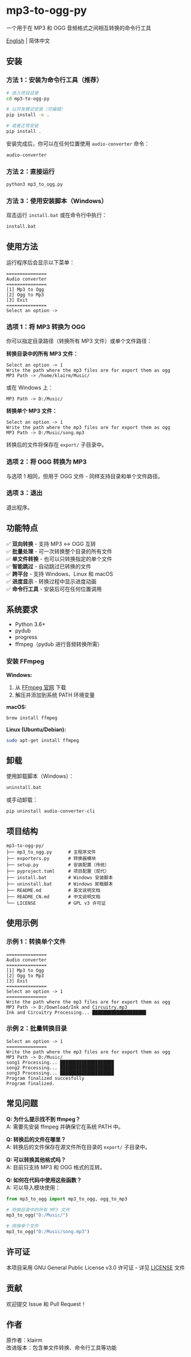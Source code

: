 # mp3-to-ogg-py

一个用于在 MP3 和 OGG 音频格式之间相互转换的命令行工具

[English](README.md) | 简体中文

## 安装

### 方法 1：安装为命令行工具（推荐）
```bash
# 进入项目目录
cd mp3-to-ogg-py

# 以开发模式安装（可编辑）
pip install -e .

# 或者正常安装
pip install .
```

安装完成后，你可以在任何位置使用 `audio-converter` 命令：
```bash
audio-converter
```

### 方法 2：直接运行
```bash
python3 mp3_to_ogg.py
```

### 方法 3：使用安装脚本（Windows）
双击运行 `install.bat` 或在命令行中执行：
```bash
install.bat
```

## 使用方法

运行程序后会显示以下菜单：
```
===============
Audio converter
===============
[1] Mp3 to Ogg
[2] Ogg to Mp3
[3] Exit
===============
Select an option -> 
```

### 选项 1：将 MP3 转换为 OGG
你可以指定目录路径（转换所有 MP3 文件）或单个文件路径：

**转换目录中的所有 MP3 文件：**
```
Select an option -> 1
Write the path where the mp3 files are for export them as ogg
MP3 Path -> /home/klairm/Music/
```
或在 Windows 上：
```
MP3 Path -> D:/Music/
```

**转换单个 MP3 文件：**
```
Select an option -> 1
Write the path where the mp3 files are for export them as ogg
MP3 Path -> D:/Music/song.mp3
```

转换后的文件将保存在 `export/` 子目录中。

### 选项 2：将 OGG 转换为 MP3
与选项 1 相同，但用于 OGG 文件 - 同样支持目录和单个文件路径。

### 选项 3：退出
退出程序。

## 功能特点

✅ **双向转换** - 支持 MP3 ↔ OGG 互转  
✅ **批量处理** - 可一次转换整个目录的所有文件  
✅ **单文件转换** - 也可以只转换指定的单个文件  
✅ **智能跳过** - 自动跳过已转换的文件  
✅ **跨平台** - 支持 Windows、Linux 和 macOS  
✅ **进度显示** - 转换过程中显示进度动画  
✅ **命令行工具** - 安装后可在任何位置调用  

## 系统要求

- Python 3.6+
- pydub
- progress
- ffmpeg（pydub 进行音频转换所需）

### 安装 FFmpeg

**Windows:**
1. 从 [FFmpeg 官网](https://ffmpeg.org/download.html) 下载
2. 解压并添加到系统 PATH 环境变量

**macOS:**
```bash
brew install ffmpeg
```

**Linux (Ubuntu/Debian):**
```bash
sudo apt-get install ffmpeg
```

## 卸载

使用卸载脚本（Windows）：
```bash
uninstall.bat
```

或手动卸载：
```bash
pip uninstall audio-converter-cli
```

## 项目结构

```
mp3-to-ogg-py/
├── mp3_to_ogg.py      # 主程序文件
├── exporters.py       # 转换器模块
├── setup.py           # 安装配置（传统）
├── pyproject.toml     # 项目配置（现代）
├── install.bat        # Windows 安装脚本
├── uninstall.bat      # Windows 卸载脚本
├── README.md          # 英文说明文档
├── README_CN.md       # 中文说明文档
└── LICENSE            # GPL v3 许可证
```

## 使用示例

### 示例 1：转换单个文件
```
===============
Audio converter
===============
[1] Mp3 to Ogg
[2] Ogg to Mp3
[3] Exit
===============
Select an option -> 1
===============
Write the path where the mp3 files are for export them as ogg
MP3 Path -> D:/Download/Ink and Circuitry.mp3
Ink and Circuitry Processing... ████████████████████
```

### 示例 2：批量转换目录
```
Select an option -> 1
===============
Write the path where the mp3 files are for export them as ogg
MP3 Path -> D:/Music/
song1 Processing... ████████████████████
song2 Processing... ████████████████████
song3 Processing... ████████████████████
Program finalized succesfully
Program finalized.
```

## 常见问题

**Q: 为什么提示找不到 ffmpeg？**  
A: 需要先安装 ffmpeg 并确保它在系统 PATH 中。

**Q: 转换后的文件在哪里？**  
A: 转换后的文件保存在源文件所在目录的 `export/` 子目录中。

**Q: 可以转换其他格式吗？**  
A: 目前只支持 MP3 和 OGG 格式的互转。

**Q: 如何在代码中使用这些函数？**  
A: 可以导入模块使用：
```python
from mp3_to_ogg import mp3_to_ogg, ogg_to_mp3

# 转换目录中的所有 MP3 文件
mp3_to_ogg("D:/Music/")

# 转换单个文件
mp3_to_ogg("D:/Music/song.mp3")
```

## 许可证

本项目采用 GNU General Public License v3.0 许可证 - 详见 [LICENSE](LICENSE) 文件

## 贡献

欢迎提交 Issue 和 Pull Request！

## 作者

原作者：klairm  
改进版本：包含单文件转换、命令行工具等功能

